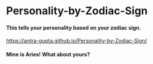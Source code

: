 # Personality-by-Zodiac-Sign
#### This tells your personality based on your zodiac sign.
 https://antra-gupta.github.io/Personality-by-Zodiac-Sign/
#### Mine is Aries! What about yours?
